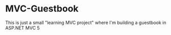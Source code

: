 MVC-Guestbook
=============

This is just a small "learning MVC project" where I'm building a guestbook in ASP.NET MVC 5
